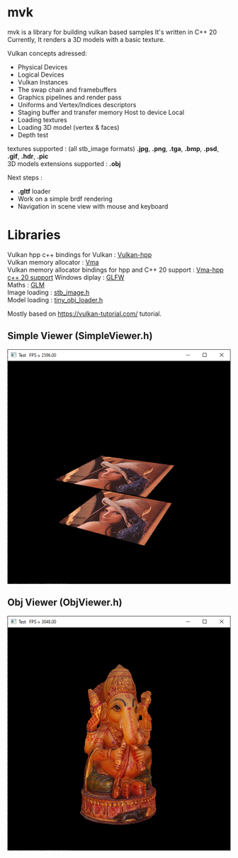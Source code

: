 # mvk 
mvk is a library for building vulkan based samples
It's written in C++ 20</br>
Currently, It renders a 3D models with a basic texture.</br>

Vulkan concepts adressed: 
- Physical Devices
- Logical Devices
- Vulkan Instances
- The swap chain and framebuffers
- Graphics pipelines and render pass
- Uniforms and Vertex/Indices descriptors
- Staging buffer and transfer memory Host to device Local
- Loading textures
- Loading 3D model (vertex & faces)
- Depth test

textures supported : (all stb_image formats) **.jpg**, **.png**, **.tga**, **.bmp**, **.psd**, **.gif**, **.hdr**, **.pic** </br>
3D models extensions supported : **.obj**

Next steps :
- **.gltf** loader
- Work on a simple brdf rendering
- Navigation in scene view with mouse and keyboard

# Libraries
Vulkan hpp c++ bindings for Vulkan : [Vulkan-hpp](https://github.com/KhronosGroup/Vulkan-Hpp)</br>
Vulkan memory allocator : [Vma](https://github.com/GPUOpen-LibrariesAndSDKs/VulkanMemoryAllocator)</br>
Vulkan memory allocator bindings for hpp and C++ 20 support : [Vma-hpp c++ 20 support](git@github.com:Cvelth/VulkanMemoryAllocator-Hpp_fork.git)
Windows diplay : [GLFW](https://www.glfw.org/)</br>
Maths : [GLM](https://glm.g-truc.net/0.9.9/index.html)</br>
Image loading : [stb_image.h](https://github.com/nothings/stb/blob/master/stb_image.h)</br>
Model loading : [tiny_obj_loader.h](https://github.com/tinyobjloader/tinyobjloader)</br>

Mostly based on https://vulkan-tutorial.com/ tutorial.

## Simple Viewer (SimpleViewer.h)

<img src="/captures/simpleviewer.png" style="display:block; margin:auto"/>

## Obj Viewer (ObjViewer.h)

<img src="/captures/objviewer.png" style="display:block; margin:auto"/>
